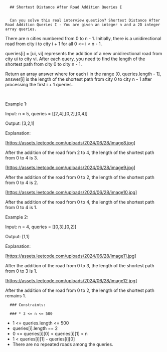
      ## Shortest Distance After Road Addition Queries I


      Can you solve this real interview question? Shortest Distance After Road Addition Queries I - You are given an integer n and a 2D integer array queries.

There are n cities numbered from 0 to n - 1. Initially, there is a unidirectional road from city i to city i + 1 for all 0 <= i < n - 1.

queries[i] = [ui, vi] represents the addition of a new unidirectional road from city ui to city vi. After each query, you need to find the length of the shortest path from city 0 to city n - 1.

Return an array answer where for each i in the range [0, queries.length - 1], answer[i] is the length of the shortest path from city 0 to city n - 1 after processing the first i + 1 queries.

 

Example 1:

Input: n = 5, queries = [[2,4],[0,2],[0,4]]

Output: [3,2,1]

Explanation:

[https://assets.leetcode.com/uploads/2024/06/28/image8.jpg]

After the addition of the road from 2 to 4, the length of the shortest path from 0 to 4 is 3.

[https://assets.leetcode.com/uploads/2024/06/28/image9.jpg]

After the addition of the road from 0 to 2, the length of the shortest path from 0 to 4 is 2.

[https://assets.leetcode.com/uploads/2024/06/28/image10.jpg]

After the addition of the road from 0 to 4, the length of the shortest path from 0 to 4 is 1.

Example 2:

Input: n = 4, queries = [[0,3],[0,2]]

Output: [1,1]

Explanation:

[https://assets.leetcode.com/uploads/2024/06/28/image11.jpg]

After the addition of the road from 0 to 3, the length of the shortest path from 0 to 3 is 1.

[https://assets.leetcode.com/uploads/2024/06/28/image12.jpg]

After the addition of the road from 0 to 2, the length of the shortest path remains 1.


      ### Constraints:

      ### * 3 <= n <= 500
 * 1 <= queries.length <= 500
 * queries[i].length == 2
 * 0 <= queries[i][0] < queries[i][1] < n
 * 1 < queries[i][1] - queries[i][0]
 * There are no repeated roads among the queries.
      